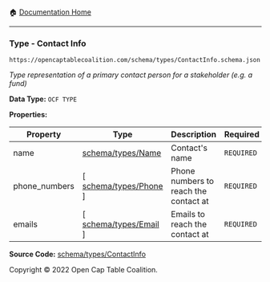 :house: [Documentation Home](../../../)

---

### Type - Contact Info

`https://opencaptablecoalition.com/schema/types/ContactInfo.schema.json`

_Type representation of a primary contact person for a stakeholder (e.g. a fund)_

**Data Type:** `OCF TYPE`

**Properties:**

| Property      | Type                                                     | Description                           | Required   |
| ------------- | -------------------------------------------------------- | ------------------------------------- | ---------- |
| name          | [schema/types/Name](../../../schema/types/Name.md)       | Contact's name                        | `REQUIRED` |
| phone_numbers | [ [schema/types/Phone](../../../schema/types/Phone.md) ] | Phone numbers to reach the contact at | `REQUIRED` |
| emails        | [ [schema/types/Email](../../../schema/types/Email.md) ] | Emails to reach the contact at        | `REQUIRED` |

**Source Code:** [schema/types/ContactInfo](../../../schema/types/ContactInfo.schema.json)

Copyright © 2022 Open Cap Table Coalition.
